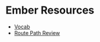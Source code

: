 # Ember Resources

+ [Vocab](http://kylecoberly.github.io/ember-vocab)
+ [Route Path Review](https://ember-twiddle.com/4d10a542b2817710d67c303948850b10?openFiles=router.js%2C&route=%2F1)
